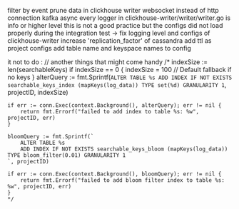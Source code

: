 filter by event
prune data in clickhouse writer
websocket instead of http connection
kafka async
every logger in clickhouse-writer/writer/writer.go is info or higher level this is not a good practice but the configs did not load properly during the integration test -> fix logging level and configs of clickhouse-writer
increase 'replication_factor' of cassandra
add ttl as project configs
add table name and keyspace names to config



 it not to do : 
 // another things that might come handy 
	/*
	indexSize := len(searchableKeys)
	if indexSize == 0 {
		indexSize = 100 // Default fallback if no keys
	}
	alterQuery := fmt.Sprintf(`
        ALTER TABLE %s
        ADD INDEX IF NOT EXISTS searchable_keys_index (mapKeys(log_data)) TYPE set(%d) GRANULARITY 1
    `, projectID, indexSize)

	if err := conn.Exec(context.Background(), alterQuery); err != nil {
		return fmt.Errorf("failed to add index to table %s: %w", projectID, err)
	}

	bloomQuery := fmt.Sprintf(`
        ALTER TABLE %s
        ADD INDEX IF NOT EXISTS searchable_keys_bloom (mapKeys(log_data)) TYPE bloom_filter(0.01) GRANULARITY 1
    `, projectID)

	if err := conn.Exec(context.Background(), bloomQuery); err != nil {
		return fmt.Errorf("failed to add bloom filter index to table %s: %w", projectID, err)
	}
	*/